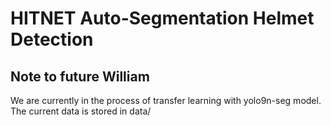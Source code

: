 # HITNET Auto-Segmentation Helmet Detection

## Note to future William

We are currently in the process of transfer learning with yolo9n-seg model. The current data is stored in data/
